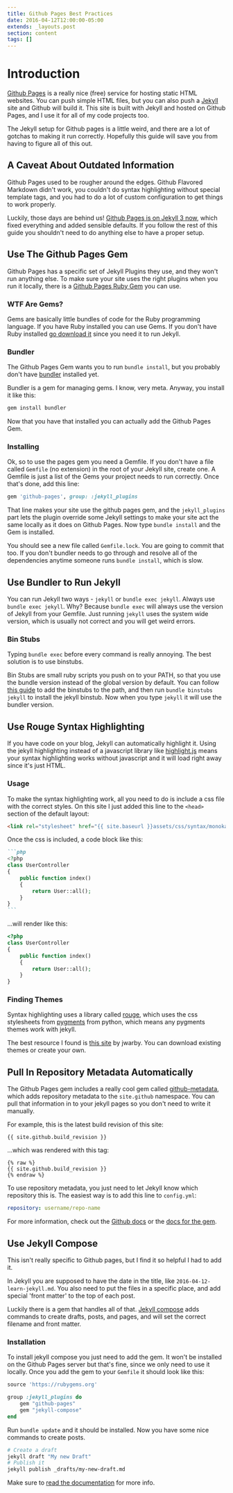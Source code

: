 ```yaml
---
title: Github Pages Best Practices
date: 2016-04-12T12:00:00-05:00
extends: _layouts.post
section: content
tags: []
---
```


# Introduction

[Github Pages](https://pages.github.com/) is a really nice (free) service for hosting static HTML websites.  You can push simple HTML files, but you can also push a [Jekyll](https://jekyllrb.com) site and Github will build it.  This site is built with Jekyll and hosted on Github Pages, and I use it for all of my code projects too.

The Jekyll setup for Github pages is a little weird, and there are a lot of gotchas to making it run correctly.  Hopefully this guide will save you from having to figure all of this out.

## A Caveat About Outdated Information

Github Pages used to be rougher around the edges.  Github Flavored Markdown didn't work, you couldn't do syntax highlighting without special template tags, and you had to do a lot of custom configuration to get things to work properly.

Luckily, those days are behind us!  [Github Pages is on Jekyll 3 now](https://github.com/blog/2100-github-pages-now-faster-and-simpler-with-jekyll-3-0), which fixed everything and added sensible defaults.  If you follow the rest of this guide you shouldn't need to do anything else to have a proper setup.

## Use The Github Pages Gem

Github Pages has a specific set of Jekyll Plugins they use, and they won't run anything else.  To make sure your site uses the right plugins when you run it locally, there is a [Github Pages Ruby Gem](https://github.com/github/pages-gem) you can use.

### WTF Are Gems?

Gems are basically little bundles of code for the Ruby programming language.  If you have Ruby installed you can use Gems.  If you don't have Ruby installed [go download it](https://www.ruby-lang.org/en/downloads/) since you need it to run Jekyll.

### Bundler

The Github Pages Gem wants you to run `bundle install`, but you probably don't have [bundler](bundler.io) installed yet.

Bundler is a gem for managing gems.  I know, very meta.  Anyway, you install it like this:

```bash
gem install bundler
```

Now that you have that installed you can actually add the Github Pages Gem.

### Installing

Ok, so to use the pages gem you need a Gemfile.  If you don't have a file called `Gemfile` (no extension) in the root of your Jekyll site, create one.  A Gemfile is just a list of the Gems your project needs to run correctly.  Once that's done, add this line:

```ruby
gem 'github-pages', group: :jekyll_plugins
```

That line makes your site use the github pages gem, and the `jekyll_plugins` part lets the plugin override some Jekyll settings to make your site act the same locally as it does on Github Pages.  Now type `bundle install` and the Gem is installed.

You should see a new file called `Gemfile.lock`.  You are going to commit that too.  If you don't bundler needs to go through and resolve all of the dependencies anytime someone runs `bundle install`, which is slow.

## Use Bundler to Run Jekyll

You can run Jekyll two ways - `jekyll` or `bundle exec jekyll`.  Always use `bundle exec jekyll`.  Why? Because `bundle exec` will always use the version of Jekyll from your Gemfile.  Just running `jekyll` uses the system wide version, which is usually not correct and you will get weird errors.

### Bin Stubs

Typing `bundle exec` before every command is really annoying.  The best solution is to use binstubs.

Bin Stubs are small ruby scripts you push on to your PATH, so that you use the bundle version instead of the global version by default.  You can follow [this guide](https://github.com/rbenv/rbenv/wiki/Understanding-binstubs#adding-project-specific-binstubs-to-path) to add the binstubs to the path, and then run `bundle binstubs jekyll` to install the jekyll binstub.  Now when you type `jekyll` it will use the bundler version.

## Use Rouge Syntax Highlighting

If you have code on your blog, Jekyll can automatically highlight it.  Using the jekyll highlighting instead of a javascript library like [highlight.js](https://highlightjs.org/) means your syntax highlighting works without javascript and it will load right away since it's just HTML.

### Usage

To make the syntax highlighting work, all you need to do is include a css file with the correct styles. On this site I just added this line to the `<head>` section of the default layout:

```html
<link rel="stylesheet" href="{{ site.baseurl }}assets/css/syntax/monokai.css">
```

Once the css is included, a code block like this:

`````markdown
```php
<?php
class UserController
{
    public function index()
    {
        return User::all();
    }
}
```
`````

...will render like this:

```php
<?php
class UserController
{
    public function index()
    {
        return User::all();
    }
}
```

### Finding Themes

Syntax highlighting uses a library called [rouge](http://rouge.jneen.net/), which uses the css stylesheets from [pygments](http://pygments.org/) from python, which means any pygments themes work with jekyll.

The best resource I found is [this site](http://jwarby.github.io/jekyll-pygments-themes/languages/javascript.html) by jwarby.  You can download existing themes or create your own.

## Pull In Repository Metadata Automatically

The Github Pages gem includes a really cool gem called [github-metadata](https://github.com/jekyll/github-metadata), which adds repository metadata to the `site.github` namespace.  You can pull that information in to your jekyll pages so you don't need to write it manually.

For example, this is the latest build revision of this site:

```
{{ site.github.build_revision }}
```

...which was rendered with this tag:

```liquid
{% raw %}
{{ site.github.build_revision }}
{% endraw %}
```

To use repository metadata, you just need to let Jekyll know which repository this is.  The easiest way is to add this line to `config.yml`:

```yaml
repository: username/repo-name
```

For more information, check out the [Github docs](https://help.github.com/articles/repository-metadata-on-github-pages/) or the [docs for the gem](https://github.com/jekyll/github-metadata).

## Use Jekyll Compose

This isn't really specific to Github pages, but I find it so helpful I had to add it.

In Jekyll you are supposed to have the date in the title, like `2016-04-12-learn-jekyll.md`.  You also need to put the files in a specific place, and add special 'front matter' to the top of each post.

Luckily there is a gem that handles all of that.  [Jekyll compose](https://github.com/jekyll/jekyll-compose) adds commands to create drafts, posts, and pages, and will set the correct filename and front matter.

### Installation

To install jekyll compose you just need to add the gem.  It won't be installed on the Github Pages server but that's fine, since we only need to use it locally.  Once you add the gem to your `Gemfile` it should look like this:

```ruby
source 'https://rubygems.org'

group :jekyll_plugins do
    gem "github-pages"
    gem "jekyll-compose"
end
```

Run `bundle update` and it should be installed.  Now you have some nice commands to create posts.

```bash
# Create a draft
jekyll draft "My new Draft"
# Publish it
jekyll publish _drafts/my-new-draft.md
```

Make sure to [read the documentation](https://github.com/jekyll/jekyll-compose) for more info.
